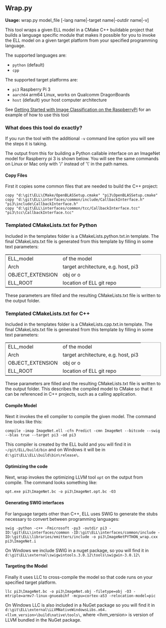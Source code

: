 ## Wrap.py

**Usage:** wrap.py model_file [-lang name|-target name|-outdir name|-v]

This tool wraps a given ELL model in a CMake C++ buildable project that builds a language specific module that makes it possible for you to invoke the ELL model on a given target platform from your specified programming language.

The supported languages are:
- `python`   (default)
- `cpp`

The supported target platforms are:
- `pi3`      Raspberry Pi 3
- `aarch64`  arm64 Linux, works on Qualcomm DragonBoards
- `host`     (default) your host computer architecture

See [Getting Started with Image Classification on the RaspberryPi](../../../docs/tutorials/Getting-started-with-image-classification-on-the-Raspberry-Pi/index.md) for an example of how to use this tool

### What does this tool do exactly?

If you run the tool with the additional `-v` command line option you will see the steps it is taking.

The output from this for building a Python callable interface on an ImageNet model for Raspberry pi 3 is shown below.
You will see the same commands on Linux or Mac only with '/' instead of '\\' in the path names.

#### Copy Files

First it copies some common files that are needed to build the C++ project:
````
copy "d:\git\ELL\CMake/OpenBLASSetup.cmake" "pi3\OpenBLASSetup.cmake"
copy "d:\git\ELL\interfaces/common/include/CallbackInterface.h" "pi3\include\CallbackInterface.h"
copy "d:\git\ELL\interfaces/common/tcc/CallbackInterface.tcc" "pi3\tcc\CallbackInterface.tcc"
````

### Templated CMakeLists.txt for Python

Included in the templates folder is a CMakeLists.python.txt.in template.
The final CMakeLists.txt file is generated from this template by filling
in some text parameters:


<table style="border:1px solid #A0A0A0">
<tr><td>ELL_model</td><td>of the model</td></tr>
<tr><td>Arch</td><td>target architecture, e.g. host, pi3</td></tr>
<tr><td>OBJECT_EXTENSION</td><td>obj or o</td></tr>
<tr><td>ELL_ROOT</td><td>location of ELL git repo</td></tr>
</table>

These parameters are filled and the resulting CMakeLists.txt file is written to the output folder.

### Templated CMakeLists.txt for C++

Included in the templates folder is a CMakeLists.cpp.txt.in template.
The final CMakeLists.txt file is generated from this template by filling
in some text parameters:

<table style="border:1px solid #A0A0A0"">
<tr><td>ELL_model</td><td>of the model</td></tr>
<tr><td>Arch</td><td>target architecture, e.g. host, pi3</td></tr>
<tr><td>OBJECT_EXTENSION</td><td>obj or o</td></tr>
<tr><td>ELL_ROOT</td><td>location of ELL git repo</td></tr>
</table>

These parameters are filled and the resulting CMakeLists.txt file is written to the output folder.
This describes the compiled model to CMake so that it can be referenced in C++ projects, such as a calling application.

#### Compile Model

Next it invokes the ell compiler to compile the given model.  The command line looks like this:
````
compile -imap ImageNet.ell -cfn Predict -cmn ImageNet --bitcode --swig --blas true --target pi3 -od pi3
````
This compiler is created by the ELL build and you will find it in `~/git/ELL/build/bin` and on Windows it will be in `d:\git\ELL\ELL\build\bin\release\`.

#### Optimizing the code

Next, wrap invokes the optimizing LLVM tool `opt` on the output from compile. The command looks something like:
````
opt.exe pi3\ImageNet.bc -o pi3\ImageNet.opt.bc -O3
````

#### Generating SWIG interfaces

For language targets other than C++, ELL uses SWIG to generate the stubs necessary to convert between programming languages:
````
swig -python -c++ -Fmicrosoft -py3 -outdir pi3 -ID:\git\ELL\interfaces/common -ID:\git\ELL\interfaces/common/include -ID:\git\ELL\libraries/emitters/include -o pi3\ImageNetPYTHON_wrap.cxx pi3\ImageNet.i
````
On Windows we include SWIG in a nuget package, so you will find it in `d:\git\ELL\external\swigwintools.3.0.12\tools\swigwin-3.0.12\`

#### Targeting the Model

Finally it uses LLC to cross-compile the model so that code runs on your specified target platform.

````
llc pi3\ImageNet.bc -o pi3\ImageNet.obj -filetype=obj -O3 -mtriple=armv7-linux-gnueabihf -mcpu=cortex-a53 -relocation-model=pic
````
On Windows LLC is also included in a NuGet package so you will find it in `d:\git\ELL\external\LLVMNativeWindowsLibs.x64.<llvm_version>\build\native\tools\`,
where <llvm_version> is version of LLVM bundled in the NuGet package.